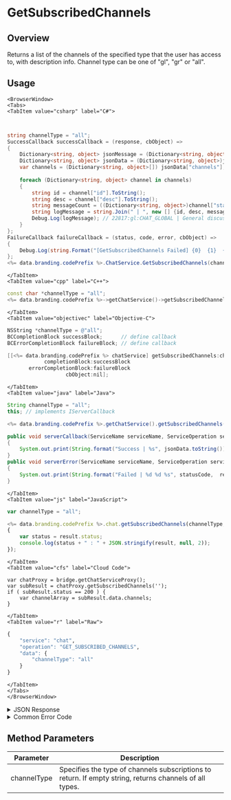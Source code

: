# GetSubscribedChannels
## Overview
Returns a list of the channels of the specified type that the user has access to, with description info. Channel type can be one of "gl", "gr" or "all".



<PartialServop service_name="chat" operation_name="GET_SUBSCRIBED_CHANNELS" />

## Usage

```mdx-code-block
<BrowserWindow>
<Tabs>
<TabItem value="csharp" label="C#">
```

```csharp


string channelType = "all";
SuccessCallback successCallback = (response, cbObject) =>
{
	Dictionary<string, object> jsonMessage = (Dictionary<string, object>)JsonFx.Json.JsonReader.Deserialize(response);
	Dictionary<string, object> jsonData = (Dictionary<string, object>)jsonMessage["data"];
	var channels = (Dictionary<string, object>[]) jsonData["channels"];
	
	foreach (Dictionary<string, object> channel in channels)
	{
		string id = channel["id"].ToString();
		string desc = channel["desc"].ToString();
		string messageCount = ((Dictionary<string, object>)channel["stats"])["messageCount"].ToString();
		string logMessage = string.Join(" | ", new [] {id, desc, messageCount});
		Debug.Log(logMessage); // 22817:gl:CHAT_GLOBAL | General discussion about the app. | 25					
	}
};
FailureCallback failureCallback = (status, code, error, cbObject) =>
{
	Debug.Log(string.Format("[GetSubscribedChannels Failed] {0}  {1}  {2}", status, code, error));
};
<%= data.branding.codePrefix %>.ChatService.GetSubscribedChannels(channelType, successCallback, failureCallback);
```

```mdx-code-block
</TabItem>
<TabItem value="cpp" label="C++">
```

```cpp
const char *channelType = "all";
<%= data.branding.codePrefix %>->getChatService()->getSubscribedChannels(channelType, this);
```

```mdx-code-block
</TabItem>
<TabItem value="objectivec" label="Objective-C">
```

```objectivec
NSString *channelType = @"all";
BCCompletionBlock successBlock;      // define callback
BCErrorCompletionBlock failureBlock; // define callback

[[<%= data.branding.codePrefix %> chatService] getSubscribedChannels:channelType
            completionBlock:successBlock
       errorCompletionBlock:failureBlock
                   cbObject:nil];
```

```mdx-code-block
</TabItem>
<TabItem value="java" label="Java">
```

```java
String channelType = "all";
this; // implements IServerCallback

<%= data.branding.codePrefix %>.getChatService().getSubscribedChannels(channelType, this);

public void serverCallback(ServiceName serviceName, ServiceOperation serviceOperation, JSONObject jsonData)
{
    System.out.print(String.format("Success | %s", jsonData.toString()));
}
public void serverError(ServiceName serviceName, ServiceOperation serviceOperation, int statusCode, int reasonCode, String jsonError)
{
    System.out.print(String.format("Failed | %d %d %s", statusCode,  reasonCode, jsonError.toString()));
}
```

```mdx-code-block
</TabItem>
<TabItem value="js" label="JavaScript">
```

```javascript
var channelType = "all";

<%= data.branding.codePrefix %>.chat.getSubscribedChannels(channelType, result =>
{
	var status = result.status;
	console.log(status + " : " + JSON.stringify(result, null, 2));
});
```

```mdx-code-block
</TabItem>
<TabItem value="cfs" label="Cloud Code">
```

```cfscript
var chatProxy = bridge.getChatServiceProxy();
var subResult = chatProxy.getSubscribedChannels('');
if ( subResult.status == 200 ) {
    var channelArray = subResult.data.channels;
}
```

```mdx-code-block
</TabItem>
<TabItem value="r" label="Raw">
```

```r
{
	"service": "chat",
	"operation": "GET_SUBSCRIBED_CHANNELS",
	"data": {
		"channelType": "all"
	}
}
```

```mdx-code-block
</TabItem>
</Tabs>
</BrowserWindow>
```

<details>
<summary>JSON Response</summary>

```json
{
    "data": {
        "channels": [{
            "id": "22817:gl:CHAT_GLOBAL",
            "type": "gl",
            "code": "CHAT_GLOBAL",
            "name": "Global Chat",
            "desc": "General discussion about the app.",
            "stats": {
                "messageCount": 25
            }
        }, 
        {
            "id": "22817:gl:CHAT_GROUPFINDER",
            "type": "gl",
            "code": "CHAT_GROUPFINDER",
            "name": "Group Finder",
            "desc": "Find a group.",
            "stats": {
                "messageCount": 25
            }
        }, 
        {
            "id": "22817:gr:134a78eb-ea90-4f4a-8fdd-87e5dad7c56c",
            "type": "gr",
            "code": "red",
            "name": "red",
            "desc": "",
            "stats": {
            "messageCount": 0,
            "memberCount": 2,
            "listenerCount": 0
            }
        }]
    },
    "status": 200
}
```
</details>

<details>
<summary>Common Error Code</summary>

### Status Codes
Code | Name | Description
---- | ---- | -----------
40601 | RTT_NOT_ENABLED | RTT must be enabled for this feature

</details>


## Method Parameters
Parameter | Description
--------- | -----------
channelType | Specifies the type of channels subscriptions to return. If empty string, returns channels of all types.


